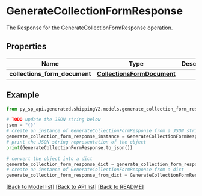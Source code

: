 # GenerateCollectionFormResponse

The Response  for the GenerateCollectionFormResponse operation.

## Properties

Name | Type | Description | Notes
------------ | ------------- | ------------- | -------------
**collections_form_document** | [**CollectionsFormDocument**](CollectionsFormDocument.md) |  | [optional] 

## Example

```python
from py_sp_api.generated.shippingV2.models.generate_collection_form_response import GenerateCollectionFormResponse

# TODO update the JSON string below
json = "{}"
# create an instance of GenerateCollectionFormResponse from a JSON string
generate_collection_form_response_instance = GenerateCollectionFormResponse.from_json(json)
# print the JSON string representation of the object
print(GenerateCollectionFormResponse.to_json())

# convert the object into a dict
generate_collection_form_response_dict = generate_collection_form_response_instance.to_dict()
# create an instance of GenerateCollectionFormResponse from a dict
generate_collection_form_response_from_dict = GenerateCollectionFormResponse.from_dict(generate_collection_form_response_dict)
```
[[Back to Model list]](../README.md#documentation-for-models) [[Back to API list]](../README.md#documentation-for-api-endpoints) [[Back to README]](../README.md)


